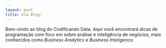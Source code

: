 ```yaml
---
layout: post
title: Olá Blog!
---
```

Bem-vindo ao blog do Codificando Data. Aqui você encontrará dicas de programação com foco em sobre análise e inteligência de negócios, mais conhecidos como *Business Analytics* e *Business Inteligence*.
